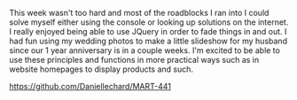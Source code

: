 This week wasn't too hard and most of the roadblocks I ran into I could solve myself either using the console or looking up solutions on the internet. I really enjoyed being able to use JQuery in order to fade things in and out. I had fun using my wedding photos to make a little slideshow for my husband since our 1 year anniversary is in a couple weeks. I'm excited to be able to use these principles and functions in more practical ways such as in website homepages to display products and such.

https://github.com/Daniellechard/MART-441
